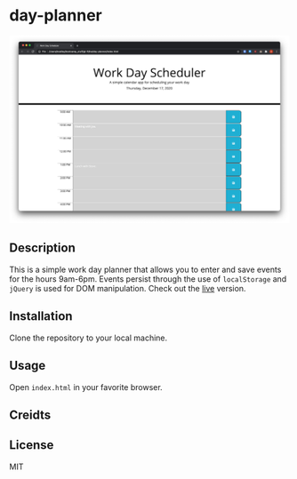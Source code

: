 # day-planner
![Day planner web app](./assets/screenshot.png)
## Description
This is a simple work day planner that allows you to enter and save events for the hours 9am-6pm. Events persist through the use of `localStorage` and `jQuery` is used for DOM manipulation. Check out the [live](https://brhue.github.io/day-planner/) version.
## Installation
Clone the repository to your local machine.
## Usage
Open `index.html` in your favorite browser.
## Creidts

## License
MIT